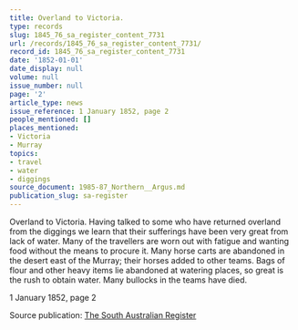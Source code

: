 ```yaml
---
title: Overland to Victoria.
type: records
slug: 1845_76_sa_register_content_7731
url: /records/1845_76_sa_register_content_7731/
record_id: 1845_76_sa_register_content_7731
date: '1852-01-01'
date_display: null
volume: null
issue_number: null
page: '2'
article_type: news
issue_reference: 1 January 1852, page 2
people_mentioned: []
places_mentioned:
- Victoria
- Murray
topics:
- travel
- water
- diggings
source_document: 1985-87_Northern__Argus.md
publication_slug: sa-register
---
```


Overland to Victoria.  Having talked to some who have returned overland from the diggings we learn that their sufferings have been very great from lack of water.  Many of the travellers are worn out with fatigue and wanting food without the means to procure it.  Many horse carts are abandoned in the desert east of the Murray; their horses added to other teams.  Bags of flour and other heavy items lie abandoned at watering places, so great is the rush to obtain water.  Many bullocks in the teams have died.

1 January 1852, page 2

Source publication: [The South Australian Register](/publications/sa-register/)
